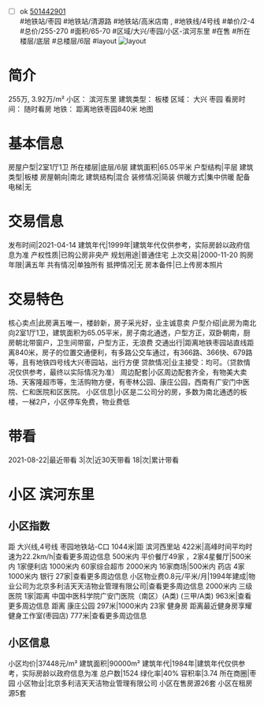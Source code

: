 - [ ] ok [501442901](https://bj.5i5j.com/ershoufang/501442901.html)  
 #地铁站/枣园 #地铁站/清源路 #地铁站/高米店南 ,  #地铁线/4号线
#单价/2-4 #总价/255-270 #面积/65-70   #区域/大兴/枣园/小区-滨河东里 #在售 #所在楼层/底层 #总楼层/6层 #layout 
![layout](http://image2a.5i5j.com/bdir/layout/d1b2f6d8e26949cbafcdebab1188afa8.jpg_P5.jpg) 
# 简介 
 255万,  3.92万/m² 
小区： 滨河东里
建筑类型： 板楼
区域： 大兴 枣园
看房时间： 随时看房
地铁： 距离地铁枣园840米 地图
# 基本信息 
 房屋户型|2室1厅1卫
所在楼层|底层/6层
建筑面积|65.05平米
户型结构|平层
建筑类型|板楼
房屋朝向|南北
建筑结构|混合
装修情况|简装
供暖方式|集中供暖
配备电梯|无
# 交易信息 
 发布时间|2021-04-14
建筑年代|1999年|建筑年代仅供参考，实际房龄以政府信息为准
产权性质|已购公房非央产
规划用途|普通住宅
上次交易|2000-11-20
购房年限|满五年
共有情况|单独所有
抵押情况|无
房本备件|已上传房本照片
# 交易特色 
 核心卖点|此房满五唯一，楼龄新，房子采光好，业主诚意卖
户型介绍|此房为南北向2室1厅1卫，建筑面积为65.05平米，房子南北通透，户型方正，双卧朝南，厨房朝北带窗户，卫生间带窗，户型方正，无浪费
交通出行|距离地铁枣园站直线距离840米，房子的位置交通便利，有多路公交车通过，有366路、366快、679路等，且有地铁四号线大兴枣园站，出行方便
贷款情况|业主接受：均可。（贷款情况仅供参考，最终以实际情况为准）
周边配套|小区周边配套齐全，有物美大卖场、天客隆超市等，生活购物方便，有枣林公园、康庄公园，西南有广安门中医院、仁和医院和区医院。
小区信息|小区是二公司分的房，多数为南北通透的板楼，一梯2户，小区停车免费，物业费低
# 带看 
 2021-08-22|最近带看	 3|次|近30天带看	 18|次|累计带看
# 小区 滨河东里
## 小区指数 
 距 大兴线,4号线 枣园地铁站-C口 1044米|距 滨河西里站 422米|高峰时间平均时速为22.2km/h|查看更多周边信息
500米内 平价餐厅49家 ，2家4星餐厅|500米内 1家便利店
1000米内 60家综合超市
2000米内 16家商场|500米内 药店 4家
1000米内 银行 27家|查看更多周边信息
小区物业费0.8元/平米/月|1994年建成|物业公司为北京多利洁天天洁物业管理有限公司|查看更多周边信息
2000米内 三级医院 1家|距离 中国中医科学院广安门医院（南区）(A类) (三甲/A类) 963米|查看更多周边信息
距离 康庄公园 297米|1000米内 23家 健身房
距离最近健身房享耀健身工作室(枣园店) 777米|查看更多周边信息
## 小区信息 
 小区均价|37448元/m²
建筑面积|90000m²
建筑年代|1984年|建筑年代仅供参考，实际房龄以政府信息为准
总户数|1524
绿化率|40%
容积率|3.74
所在商圈|枣园
小区物业|北京多利洁天天洁物业管理有限公司
小区在售房源26套
小区在租房源5套
